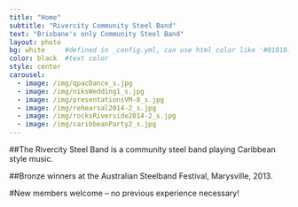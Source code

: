 ```yaml
---
title: "Home"
subtitle: "Rivercity Community Steel Band"
text: "Brisbane's only Community Steel Band"
layout: photo
bg: white     #defined in _config.yml, can use html color like '#010101'
color: black  #text color
style: center
carousel:
  - image: /img/qpacDance_s.jpg
  - image: /img/niksWedding1_s.jpg
  - image: /img/presentationsVM-8_s.jpg
  - image: /img/rehearsal2014-2_s.jpg
  - image: /img/rocksRiverside2014-2_s.jpg
  - image: /img/caribbeanParty2_s.jpg
---
```

##The Rivercity Steel Band is a community steel band playing Caribbean style music. 

##Bronze winners at the Australian Steelband Festival, Marysville, 2013.

#New members welcome – no previous experience necessary!
